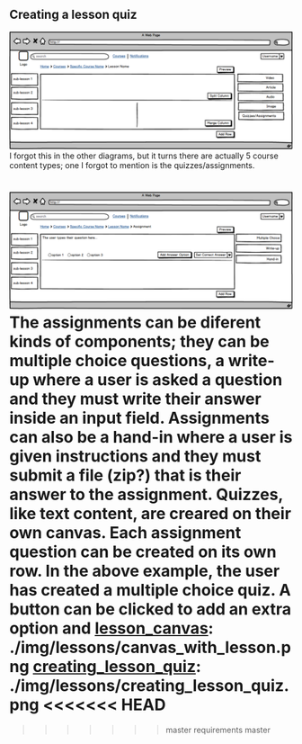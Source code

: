 [lesson_canvas]: ./img/lessons/canvas_with_quiz.png
[creating_lesson_quiz]: ./img/lessons/creating_lesson_quiz.png

## Creating a lesson quiz

![the lesson canvas][lesson_canvas]
I forgot this in the other diagrams, but it turns there are actually 5 course content types; one I forgot to mention is the quizzes/assignments.

![creating a lesson quiz][creating_lesson_quiz]
The assignments can be diferent kinds of components; they can be multiple choice questions, a write-up where a user is asked a question and they must write their answer inside an input field. Assignments can also be a hand-in where a user is given instructions and they must submit a file (zip?) that is their answer to the assignment. Quizzes, like text content, are creared on their own canvas. Each assignment question can be created on its own row. In the above example, the user has created a multiple choice quiz. A button can be clicked to add an extra option and
[lesson_canvas]: ./img/lessons/canvas_with_lesson.png
[creating_lesson_quiz]: ./img/lessons/creating_lesson_quiz.png
<<<<<<< HEAD
=======
>>>>>>> master
>>>>>>> requirements
>>>>>>> master
